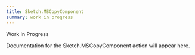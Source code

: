 ```yaml
---
title: Sketch.MSCopyComponent
summary: work in progress
---
```


Work In Progress

Documentation for the Sketch.MSCopyComponent action will appear here.
